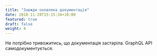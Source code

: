 ```yaml
---
title: "Завжди оновлена документація"
date: 2018-11-28T15:15:34+10:00
featured: true
draft: false
weight: 4
---
```


Не потрібно тривожитись, що документація застаріла. GraphQL API самодокументується.